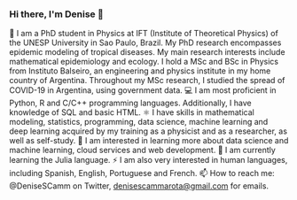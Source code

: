 ### Hi there, I'm Denise 👋

<!--
**denisecammarota/denisecammarota** is a ✨ _special_ ✨ repository because its `README.md` (this file) appears on your GitHub profile.

Here are some ideas to get you started:

- 🔭 I’m currently working on ...
- 🌱 I’m currently learning ...
- 👯 I’m looking to collaborate on ...
- 🤔 I’m looking for help with ...
- 💬 Ask me about ...
- 📫 How to reach me: ...
- 😄 Pronouns: ...
- ⚡ Fun fact: ...
-->

👧 I am a PhD student in Physics at IFT (Institute of Theoretical Physics) of the UNESP University in Sao Paulo, Brazil. My PhD research encompasses epidemic modeling of tropical diseases. My main research interests include mathematical epidemiology and ecology. I hold a MSc and BSc in Physics from Instituto Balseiro, an engineering and physics institute in my home country of Argentina. Throughout my MSc research, I studied the spread of COVID-19 in Argentina, using government data. 
💻 I am most proficient in Python, R and C/C++ programming languages. Additionally, I have knowledge of SQL and basic HTML.
⚛️ I have skills in mathematical modeling, statistics, programming, data science, machine learning and deep learning acquired by my training as a physicist and as a researcher, as well as self-study. 
🔭 I am interested in learning more about data science and machine learning, cloud services and web development. 
🌱 I am currently learning the Julia language. 
⚡ I am also very interested in human languages, including Spanish, English, Portuguese and French.
📫 How to reach me: @DeniseSCamm on Twitter, denisescammarota@gmail.com for emails. 






